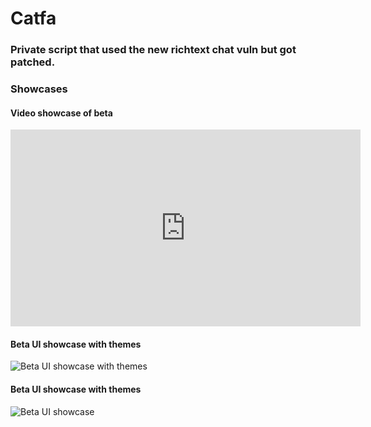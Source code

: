 # Catfa
### Private script that used the new richtext chat vuln but got patched.

### Showcases
#### Video showcase of beta

<iframe width="560" height="315" src="https://www.youtube.com/embed/qk4cyhFAvYM" title="YouTube video player" frameborder="0" allow="accelerometer; autoplay; clipboard-write; encrypted-media; gyroscope; picture-in-picture" allowfullscreen></iframe>

#### Beta UI showcase with themes
![Beta UI showcase with themes](https://raw.githubusercontent.com/specowos/catfa/main/Catfa%20Showcases/BetaUIShowcase1.png)

#### Beta UI showcase with themes
![Beta UI showcase](https://raw.githubusercontent.com/specowos/catfa/main/Catfa%20Showcases/BetaUIShowcase2.png)

